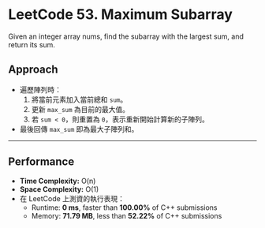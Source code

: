 # LeetCode 53. Maximum Subarray
Given an integer array nums, find the subarray with the largest sum, and return its sum.

## Approach
- 遍歷陣列時：  
  1. 將當前元素加入當前總和 `sum`。  
  2. 更新 `max_sum` 為目前的最大值。  
  3. 若 `sum < 0`，則重置為 `0`，表示重新開始計算新的子陣列。  
- 最後回傳 `max_sum` 即為最大子陣列和。

---

## Performance
- **Time Complexity:** O(n)  
- **Space Complexity:** O(1)  
- 在 LeetCode 上測資的執行表現：  
  - Runtime: **0 ms**, faster than **100.00%** of C++ submissions  
  - Memory: **71.79 MB**, less than **52.22%** of C++ submissions
